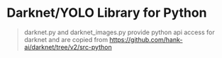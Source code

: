 # Darknet/YOLO Library for Python
> darknet.py and darknet_images.py provide python api access for darknet and are copied from https://github.com/hank-ai/darknet/tree/v2/src-python